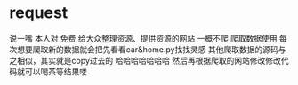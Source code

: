 # request
说一嘴
本人对 免费 给大众整理资源、提供资源的网站 一概不爬 
爬取数据使用
每次想要爬取新的数据就会把先看看car&home.py找找灵感
其他爬取数据的源码与之相似，其实就是copy过去的 哈哈哈哈哈哈哈
然后再根据爬取的网站修改修改代码就可以喝茶等结果喽
